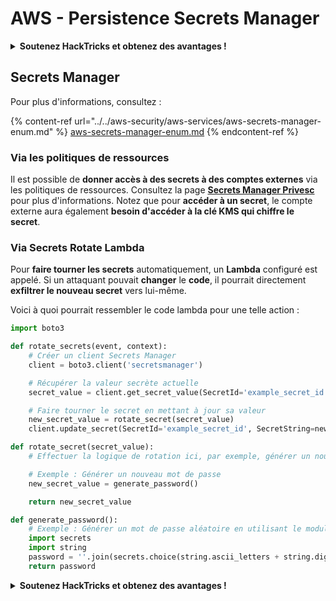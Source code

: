 # AWS - Persistence Secrets Manager

<details>

<summary><strong>Soutenez HackTricks et obtenez des avantages !</strong></summary>

* Si vous souhaitez voir votre **entreprise annoncée dans HackTricks** ou si vous souhaitez accéder à la **dernière version de PEASS ou télécharger HackTricks en PDF**, consultez les [**PLANS D'ABONNEMENT**](https://github.com/sponsors/carlospolop) !
* Obtenez le [**swag officiel PEASS & HackTricks**](https://peass.creator-spring.com)
* Découvrez [**The PEASS Family**](https://opensea.io/collection/the-peass-family), notre collection d'[**NFTs**](https://opensea.io/collection/the-peass-family) exclusifs
* **Rejoignez le** 💬 [**groupe Discord**](https://discord.gg/hRep4RUj7f) ou le [**groupe Telegram**](https://t.me/peass) ou **suivez** moi sur **Twitter** 🐦 [**@carlospolopm**](https://twitter.com/carlospolopm).

* **Partagez vos astuces de piratage en soumettant des PR aux** [**HackTricks**](https://github.com/carlospolop/hacktricks) et [**HackTricks Cloud**](https://github.com/carlospolop/hacktricks-cloud) github repos.

</details>

## Secrets Manager

Pour plus d'informations, consultez :

{% content-ref url="../../aws-security/aws-services/aws-secrets-manager-enum.md" %}
[aws-secrets-manager-enum.md](../../aws-security/aws-services/aws-secrets-manager-enum.md)
{% endcontent-ref %}

### Via les politiques de ressources

Il est possible de **donner accès à des secrets à des comptes externes** via les politiques de ressources. Consultez la page [**Secrets Manager Privesc**](../../aws-security/aws-privilege-escalation/aws-secrets-manager-privesc.md) pour plus d'informations. Notez que pour **accéder à un secret**, le compte externe aura également **besoin d'accéder à la clé KMS qui chiffre le secret**.

### Via Secrets Rotate Lambda

Pour **faire tourner les secrets** automatiquement, un **Lambda** configuré est appelé. Si un attaquant pouvait **changer** le **code**, il pourrait directement **exfiltrer le nouveau secret** vers lui-même.

Voici à quoi pourrait ressembler le code lambda pour une telle action :

```python
import boto3

def rotate_secrets(event, context):
    # Créer un client Secrets Manager
    client = boto3.client('secretsmanager')

    # Récupérer la valeur secrète actuelle
    secret_value = client.get_secret_value(SecretId='example_secret_id')['SecretString']

    # Faire tourner le secret en mettant à jour sa valeur
    new_secret_value = rotate_secret(secret_value)
    client.update_secret(SecretId='example_secret_id', SecretString=new_secret_value)

def rotate_secret(secret_value):
    # Effectuer la logique de rotation ici, par exemple, générer un nouveau mot de passe

    # Exemple : Générer un nouveau mot de passe
    new_secret_value = generate_password()

    return new_secret_value

def generate_password():
    # Exemple : Générer un mot de passe aléatoire en utilisant le module secrets
    import secrets
    import string
    password = ''.join(secrets.choice(string.ascii_letters + string.digits) for i in range(16))
    return password
```

<details>

<summary><strong>Soutenez HackTricks et obtenez des avantages !</strong></summary>

* Si vous souhaitez voir votre **entreprise annoncée dans HackTricks** ou si vous souhaitez accéder à la **dernière version de PEASS ou télécharger HackTricks en PDF**, consultez les [**PLANS D'ABONNEMENT**](https://github.com/sponsors/carlospolop) !
* Obtenez le [**swag officiel PEASS & HackTricks**](https://peass.creator-spring.com)
* Découvrez [**The PEASS Family**](https://opensea.io/collection/the-peass-family), notre collection d'[**NFTs**](https://opensea.io/collection/the-peass-family) exclusifs
* **Rejoignez le** 💬 [**groupe Discord**](https://discord.gg/hRep4RUj7f) ou le [**groupe Telegram**](https://t.me/peass) ou **suivez** moi sur **Twitter** 🐦 [**@carlospolopm**](https://twitter.com/carlospolopm).

* **Partagez vos astuces de piratage en soumettant des PR aux** [**HackTricks**](https://github.com/carlospolop/hacktricks) et [**HackTricks Cloud**](https://github.com/carlospolop/hacktricks-cloud) github repos.

</details>